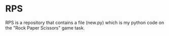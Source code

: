 # RPS
RPS is a repository that contains a file (new.py) which is my python code on the "Rock Paper Scissors" game task. 
